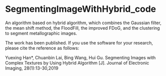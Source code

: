 # SegmentingImageWithHybrid_code
An algorithm based on hybrid algorithm,  which combines the Gaussian filter, the mean shift method, the FloodFill, the improved FDoG, and the clustering to segment metallographic images.

The work has been published. If you use the software for your research, please cite the reference as follows:

Yuexing Han*, Chuanbin Lai, Bing Wang, Hui Gu. Segmenting Images with Complex Textures by Using Hybrid Algorithm [J]. Journal of Electronic Imaging, 28(1):13-30,2019
